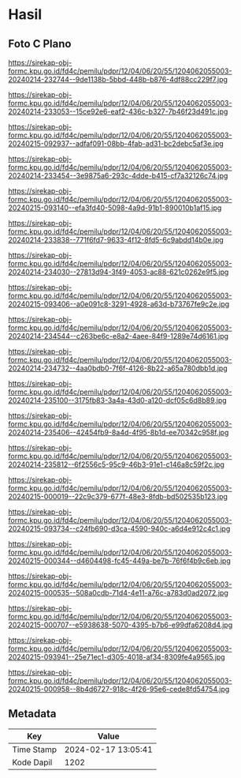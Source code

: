 # Hasil

## Foto C Plano

https://sirekap-obj-formc.kpu.go.id/fd4c/pemilu/pdpr/12/04/06/20/55/1204062055003-20240214-232744--9de1138b-5bbd-448b-b876-4df88cc229f7.jpg

https://sirekap-obj-formc.kpu.go.id/fd4c/pemilu/pdpr/12/04/06/20/55/1204062055003-20240214-233053--15ce92e6-eaf2-436c-b327-7b46f23d491c.jpg

https://sirekap-obj-formc.kpu.go.id/fd4c/pemilu/pdpr/12/04/06/20/55/1204062055003-20240215-092937--adfaf091-08bb-4fab-ad31-bc2debc5af3e.jpg

https://sirekap-obj-formc.kpu.go.id/fd4c/pemilu/pdpr/12/04/06/20/55/1204062055003-20240214-233454--3e9875a6-293c-4dde-b415-cf7a32126c74.jpg

https://sirekap-obj-formc.kpu.go.id/fd4c/pemilu/pdpr/12/04/06/20/55/1204062055003-20240215-093140--efa3fd40-5098-4a9d-91b1-890010b1af15.jpg

https://sirekap-obj-formc.kpu.go.id/fd4c/pemilu/pdpr/12/04/06/20/55/1204062055003-20240214-233838--771f6fd7-9633-4f12-8fd5-6c9abdd14b0e.jpg

https://sirekap-obj-formc.kpu.go.id/fd4c/pemilu/pdpr/12/04/06/20/55/1204062055003-20240214-234030--27813d94-3f49-4053-ac88-621c0262e9f5.jpg

https://sirekap-obj-formc.kpu.go.id/fd4c/pemilu/pdpr/12/04/06/20/55/1204062055003-20240215-093406--a0e091c8-3291-4928-a63d-b73767fe9c2e.jpg

https://sirekap-obj-formc.kpu.go.id/fd4c/pemilu/pdpr/12/04/06/20/55/1204062055003-20240214-234544--c263be6c-e8a2-4aee-84f9-1289e74d6161.jpg

https://sirekap-obj-formc.kpu.go.id/fd4c/pemilu/pdpr/12/04/06/20/55/1204062055003-20240214-234732--4aa0bdb0-7f6f-4126-8b22-a65a780dbb1d.jpg

https://sirekap-obj-formc.kpu.go.id/fd4c/pemilu/pdpr/12/04/06/20/55/1204062055003-20240214-235100--3175fb83-3a4a-43d0-a120-dcf05c6d8b89.jpg

https://sirekap-obj-formc.kpu.go.id/fd4c/pemilu/pdpr/12/04/06/20/55/1204062055003-20240214-235406--42454fb9-8a4d-4f95-8b1d-ee70342c958f.jpg

https://sirekap-obj-formc.kpu.go.id/fd4c/pemilu/pdpr/12/04/06/20/55/1204062055003-20240214-235812--6f2556c5-95c9-46b3-91e1-c146a8c59f2c.jpg

https://sirekap-obj-formc.kpu.go.id/fd4c/pemilu/pdpr/12/04/06/20/55/1204062055003-20240215-000019--22c9c379-677f-48e3-8fdb-bd502535b123.jpg

https://sirekap-obj-formc.kpu.go.id/fd4c/pemilu/pdpr/12/04/06/20/55/1204062055003-20240215-093734--c24fb690-d3ca-4590-940c-a6d4e912c4c1.jpg

https://sirekap-obj-formc.kpu.go.id/fd4c/pemilu/pdpr/12/04/06/20/55/1204062055003-20240215-000344--d4604498-fc45-449a-be7b-76f6f4b9c6eb.jpg

https://sirekap-obj-formc.kpu.go.id/fd4c/pemilu/pdpr/12/04/06/20/55/1204062055003-20240215-000535--508a0cdb-71d4-4e11-a76c-a783d0ad2072.jpg

https://sirekap-obj-formc.kpu.go.id/fd4c/pemilu/pdpr/12/04/06/20/55/1204062055003-20240215-000707--e5938638-5070-4395-b7b6-e99dfa6208d4.jpg

https://sirekap-obj-formc.kpu.go.id/fd4c/pemilu/pdpr/12/04/06/20/55/1204062055003-20240215-093941--25e71ec1-d305-4018-af34-8309fe4a9565.jpg

https://sirekap-obj-formc.kpu.go.id/fd4c/pemilu/pdpr/12/04/06/20/55/1204062055003-20240215-000958--8b4d6727-918c-4f26-95e6-cede8fd54754.jpg


## Metadata

| Key        | Value               |
| ---------- | ------------------- |
| Time Stamp | 2024-02-17 13:05:41 |
| Kode Dapil | 1202                |



